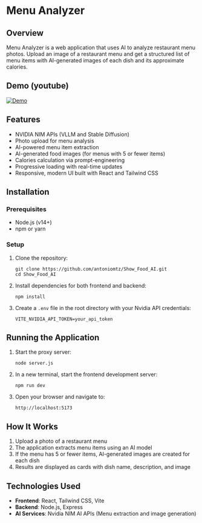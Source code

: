 # Menu Analyzer

## Overview

Menu Analyzer is a web application that uses AI to analyze restaurant menu photos. Upload an image of a restaurant menu and get a structured list of menu items with AI-generated images of each dish and its approximate calories.

## Demo (youtube)

[![Demo](https://img.youtube.com/vi/SuvBUBrn4Eg/0.jpg)](https://www.youtube.com/watch?v=SuvBUBrn4Eg)

## Features

- NVIDIA NIM APIs (VLLM and Stable Diffusion)
- Photo upload for menu analysis
- AI-powered menu item extraction
- AI-generated food images (for menus with 5 or fewer items)
- Calories calculation via prompt-engineering
- Progressive loading with real-time updates
- Responsive, modern UI built with React and Tailwind CSS

## Installation

### Prerequisites

- Node.js (v14+)
- npm or yarn

### Setup

1. Clone the repository:
   ```
   git clone https://github.com/antoniomtz/Show_Food_AI.git
   cd Show_Food_AI
   ```

2. Install dependencies for both frontend and backend:
   ```
   npm install
   ```

3. Create a `.env` file in the root directory with your Nvidia API credentials:
   ```
   VITE_NVIDIA_API_TOKEN=your_api_token
   ```

## Running the Application

1. Start the proxy server:
   ```
   node server.js
   ```

2. In a new terminal, start the frontend development server:
   ```
   npm run dev
   ```

3. Open your browser and navigate to:
   ```
   http://localhost:5173
   ```

## How It Works

1. Upload a photo of a restaurant menu
2. The application extracts menu items using an AI model
3. If the menu has 5 or fewer items, AI-generated images are created for each dish
4. Results are displayed as cards with dish name, description, and image

## Technologies Used

- **Frontend**: React, Tailwind CSS, Vite
- **Backend**: Node.js, Express
- **AI Services**: Nvidia NIM AI APIs (Menu extraction and image generation)

